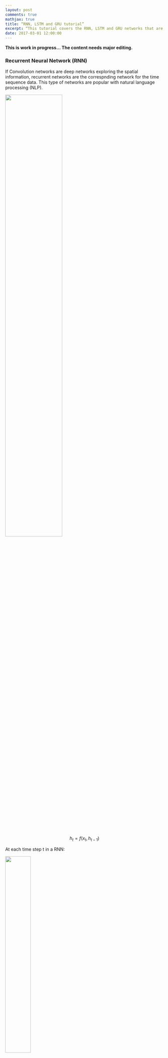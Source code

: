 ```yaml
---
layout: post
comments: true
mathjax: true
title: “RNN, LSTM and GRU tutorial”
excerpt: “This tutorial covers the RNN, LSTM and GRU networks that are widely popular for deep learning in NLP.”
date: 2017-03-01 12:00:00
---
```

**This is work in progress... The content needs major editing.**

### Recurrent Neural Network (RNN)

If Convolution networks are deep networks exploring the spatial information, recurrent networks are the correspnding network for the time sequence data. This type of networks are popular with natural language processing (NLP).

<div class="imgcap">
<img src="/assets/rnn/rnn_b.png" style="border:none;width:60%;">
</div>

$$
h_t = f(x_t, h_{t-1})
$$

At each time step t in a RNN:
<div class="imgcap">
<img src="/assets/rnn/rnn_b3.png" style="border:none;width:40%;">
</div>

For example, we unroll the RNN into 3 consecutive time steps (t-1, t & t+1):
<div class="imgcap">
<img src="/assets/rnn/rnn_b2.png" style="border:none;width:40%;">
</div>

#### Create image caption using RNN
Consider we want to use deep learning to create captions for an image.
<div class="imgcap">
<img src="/assets/rnn/cap.png" style="border:none;">
</div>

<div class="imgcap">
<img src="/assets/rnn/cap2.png" style="border:none;;">
</div>

<div class="imgcap">
<img src="/assets/rnn/cap3.png" style="border:none;;">
</div>

<div class="imgcap">
<img src="/assets/rnn/cap4.png" style="border:none;;">
</div>

<div class="imgcap">
<img src="/assets/rnn/cap5.png" style="border:none;;">
</div>

<div class="imgcap">
<img src="/assets/rnn/cap6.png" style="border:none;;">
</div>

<div class="imgcap">
<img src="/assets/rnn/cap7.png" style="border:none;;">
</div>

<div class="imgcap">
<img src="/assets/rnn/cap8.png" style="border:none;;">
</div>

<div class="imgcap">
<img src="/assets/rnn/cap9.png" style="border:none;;">
</div>

<div class="imgcap">
<img src="/assets/rnn/cap10.png" style="border:none;;">
</div>

<div class="imgcap">
<img src="/assets/rnn/cap11.png" style="border:none;;">
</div>



```python
input_dim   = 512   # CNN feature dimension: 512  
hidden_dim  = 512   # Hidden state dimension: 512
wordvec_dim = 256  			   
```

```python
# W_proj: (input_dim, hidden_dim)
W_proj  = np.random.randn(input_dim, hidden_dim)
W_proj /= np.sqrt(input_dim)
b_proj  = np.zeros(hidden_dim)
```

```python
# Initialize CNN -> hidden state projection parameters
# h0: (N, hidden_dim)
h0 = features.dot(W_proj) + b_proj
```

```python
W_embed  = np.random.randn(vocab_size, wordvec_dim)
W_embed /= 100
```

```python
# captions:    (N, 17) each contains a word index (0 to (vocab_size 1004 - 1))
# captions_out (N, 16)
# mask:        (N, 16)

# W_embed (vocab_size, wordvec_dim)
# captions_in: (N, 16) each captions_in contain at most 16 words.
# x: (N, 16, wordvec_dim)
x, cache_embed = word_embedding_forward(captions_in, W_embed)
```

```python
# h: (N, 16, hidden_dim)
# Wx: (wordvec_dim, hidden_dim)
# Wh: (hidden_dim, hidden_dim)
h, cache_rnn = rnn_forward(x, h0, Wx, Wh, b)
```

```python
# W_vocal: (hidden_dim, vocab_size 1004)
# scores: (N, 16, vocab_size 1004)
scores, cache_scores = temporal_affine_forward(h, W_vocab, b_vocab)
loss, dscores = temporal_softmax_loss(scores, captions_out, mask)
```

### Long Short Term Memory network (LSTM)

### Gated Recurrent Units (GRU)
